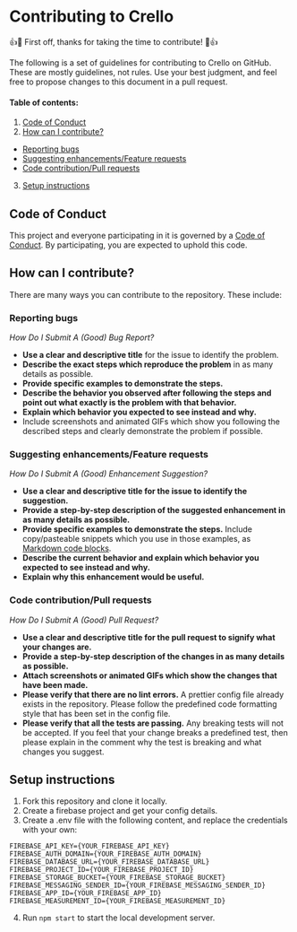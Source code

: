 # Contributing to Crello

👍🎉 First off, thanks for taking the time to contribute! 🎉👍

The following is a set of guidelines for contributing to Crello on GitHub. These are mostly guidelines, not rules. Use your best judgment, and feel free to propose changes to this document in a pull request.

#### Table of contents:

1. [Code of Conduct](#code-of-conduct)
2. [How can I contribute?](#how-can-i-contribute)
  - [Reporting bugs](#reporting-bugs)
  - [Suggesting enhancements/Feature requests](#suggesting-enhancementsfeature-requests)
  - [Code contribution/Pull requests](#code-contributionpull-requests)
3. [Setup instructions](#setup-instructions)

## Code of Conduct

This project and everyone participating in it is governed by a [Code of Conduct](). By participating, you are expected to uphold this code.

## How can I contribute?

There are many ways you can contribute to the repository. These include:

### Reporting bugs

_How Do I Submit A (Good) Bug Report?_

- **Use a clear and descriptive title** for the issue to identify the problem.
- **Describe the exact steps which reproduce the problem** in as many details as possible.
- **Provide specific examples to demonstrate the steps.**
- **Describe the behavior you observed after following the steps and point out what exactly is the problem with that behavior.**
- **Explain which behavior you expected to see instead and why.**
- Include screenshots and animated GIFs which show you following the described steps and clearly demonstrate the problem if possible.

### Suggesting enhancements/Feature requests

_How Do I Submit A (Good) Enhancement Suggestion?_

- **Use a clear and descriptive title for the issue to identify the suggestion.**
- **Provide a step-by-step description of the suggested enhancement in as many details as possible.**
- **Provide specific examples to demonstrate the steps.** Include copy/pasteable snippets which you use in those examples, as [Markdown code blocks](https://help.github.com/en/github/writing-on-github/getting-started-with-writing-and-formatting-on-github#multiple-lines).
- **Describe the current behavior and explain which behavior you expected to see instead and why.**
- **Explain why this enhancement would be useful.**

### Code contribution/Pull requests

_How Do I Submit A (Good) Pull Request?_

- **Use a clear and descriptive title for the pull request to signify what your changes are.**
- **Provide a step-by-step description of the changes in as many details as possible.**
- **Attach screenshots or animated GIFs which show the changes that have been made.**
- **Please verify that there are no lint errors.** A prettier config file already exists in the repository. Please follow the predefined code formatting style that has been set in the config file.
- **Please verify that all the tests are passing.** Any breaking tests will not be accepted. If you feel that your change breaks a predefined test, then please explain in the comment why the test is breaking and what changes you suggest.

## Setup instructions

1. Fork this repository and clone it locally.
2. Create a firebase project and get your config details.
3. Create a .env file with the following content, and replace the credentials with your own:
```
FIREBASE_API_KEY={YOUR_FIREBASE_API_KEY}
FIREBASE_AUTH_DOMAIN={YOUR_FIREBASE_AUTH_DOMAIN}
FIREBASE_DATABASE_URL={YOUR_FIREBASE_DATABASE_URL}
FIREBASE_PROJECT_ID={YOUR_FIREBASE_PROJECT_ID}
FIREBASE_STORAGE_BUCKET={YOUR_FIREBASE_STORAGE_BUCKET}
FIREBASE_MESSAGING_SENDER_ID={YOUR_FIREBASE_MESSAGING_SENDER_ID}
FIREBASE_APP_ID={YOUR_FIREBASE_APP_ID}
FIREBASE_MEASUREMENT_ID={YOUR_FIREBASE_MEASUREMENT_ID}
```
4. Run `npm start` to start the local development server.
